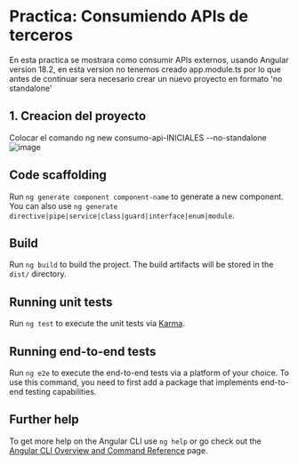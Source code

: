 # Practica: Consumiendo APIs de terceros

En esta practica se mostrara como consumir APIs externos, usando Angular version 18.2, en esta version no tenemos creado app.module.ts por lo que antes de continuar sera necesario crear un nuevo proyecto en formato 'no standalone'

## 1. Creacion del proyecto

Colocar el comando ng new consumo-api-INICIALES --no-standalone
![image](https://github.com/user-attachments/assets/1c7437fe-f845-49d5-b5cb-50033eb5d904)


## Code scaffolding

Run `ng generate component component-name` to generate a new component. You can also use `ng generate directive|pipe|service|class|guard|interface|enum|module`.

## Build

Run `ng build` to build the project. The build artifacts will be stored in the `dist/` directory.

## Running unit tests

Run `ng test` to execute the unit tests via [Karma](https://karma-runner.github.io).

## Running end-to-end tests

Run `ng e2e` to execute the end-to-end tests via a platform of your choice. To use this command, you need to first add a package that implements end-to-end testing capabilities.

## Further help

To get more help on the Angular CLI use `ng help` or go check out the [Angular CLI Overview and Command Reference](https://angular.dev/tools/cli) page.
